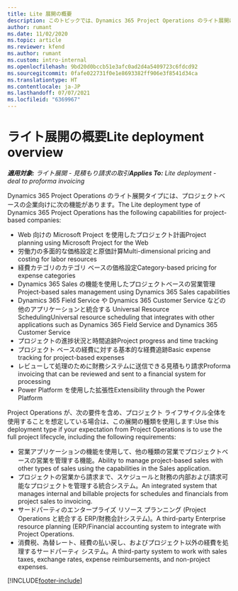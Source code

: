 ```yaml
---
title: Lite 展開の概要
description: このトピックでは、Dynamics 365 Project Operations のライト展開について情報を提供します。
author: rumant
ms.date: 11/02/2020
ms.topic: article
ms.reviewer: kfend
ms.author: rumant
ms.custom: intro-internal
ms.openlocfilehash: 9bd20d0bccb51e3afc0ad2d4a5409723c6fdcd92
ms.sourcegitcommit: 0fafe022731f0e1e8693382ff906e3f8541d34ca
ms.translationtype: HT
ms.contentlocale: ja-JP
ms.lasthandoff: 07/07/2021
ms.locfileid: "6369967"
---
```

# <a name="lite-deployment-overview"></a><span data-ttu-id="dd202-103">ライト展開の概要</span><span class="sxs-lookup"><span data-stu-id="dd202-103">Lite deployment overview</span></span>

<span data-ttu-id="dd202-104">_**適用対象:** ライト展開 - 見積もり請求の取引_</span><span class="sxs-lookup"><span data-stu-id="dd202-104">_**Applies To:** Lite deployment - deal to proforma invoicing_</span></span>

<span data-ttu-id="dd202-105">Dynamics 365 Project Operations のライト展開タイプには、プロジェクトベースの企業向けに次の機能があります。</span><span class="sxs-lookup"><span data-stu-id="dd202-105">The Lite deployment type of Dynamics 365 Project Operations has the following capabilities for project-based companies:</span></span>

- <span data-ttu-id="dd202-106">Web 向けの Microsoft Project を使用したプロジェクト計画</span><span class="sxs-lookup"><span data-stu-id="dd202-106">Project planning using Microsoft Project for the Web</span></span>
- <span data-ttu-id="dd202-107">労働力の多面的な価格設定と原価計算</span><span class="sxs-lookup"><span data-stu-id="dd202-107">Multi-dimensional pricing and costing for labor resources</span></span>
- <span data-ttu-id="dd202-108">経費カテゴリのカテゴリ ベースの価格設定</span><span class="sxs-lookup"><span data-stu-id="dd202-108">Category-based pricing for expense categories</span></span>
- <span data-ttu-id="dd202-109">Dynamics 365 Sales の機能を使用したプロジェクトベースの営業管理</span><span class="sxs-lookup"><span data-stu-id="dd202-109">Project-based sales management using Dynamics 365 Sales capabilities</span></span>
- <span data-ttu-id="dd202-110">Dynamics 365 Field Service や Dynamics 365 Customer Service などの他のアプリケーションと統合する Universal Resource Scheduling</span><span class="sxs-lookup"><span data-stu-id="dd202-110">Universal resource scheduling that integrates with other applications such as Dynamics 365 Field Service and Dynamics 365 Customer Service</span></span>
- <span data-ttu-id="dd202-111">プロジェクトの進捗状況と時間追跡</span><span class="sxs-lookup"><span data-stu-id="dd202-111">Project progress and time tracking</span></span>
- <span data-ttu-id="dd202-112">プロジェクト ベースの経費に対する基本的な経費追跡</span><span class="sxs-lookup"><span data-stu-id="dd202-112">Basic expense tracking for project-based expenses</span></span>
- <span data-ttu-id="dd202-113">レビューして処理のために財務システムに送信できる見積もり請求</span><span class="sxs-lookup"><span data-stu-id="dd202-113">Proforma invoicing that can be reviewed and sent to a financial system for processing</span></span>
- <span data-ttu-id="dd202-114">Power Platform を使用した拡張性</span><span class="sxs-lookup"><span data-stu-id="dd202-114">Extensibility through the Power Platform</span></span>

<span data-ttu-id="dd202-115">Project Operations が、次の要件を含め、プロジェクト ライフサイクル全体を使用することを想定している場合は、この展開の種類を使用します:</span><span class="sxs-lookup"><span data-stu-id="dd202-115">Use this deployment type if your expectation from Project Operations is to use the full project lifecycle, including the following requirements:</span></span>

- <span data-ttu-id="dd202-116">営業アプリケーションの機能を使用して、他の種類の営業でプロジェクトベースの営業を管理する機能。</span><span class="sxs-lookup"><span data-stu-id="dd202-116">Ability to manage project-based sales with other types of sales using the capabilities in the Sales application.</span></span>
- <span data-ttu-id="dd202-117">プロジェクトの営業から請求まで、スケジュールと財務の内部および請求可能なプロジェクトを管理する統合システム。</span><span class="sxs-lookup"><span data-stu-id="dd202-117">An integrated system that manages internal and billable projects for schedules and financials from project sales to invoicing.</span></span>
- <span data-ttu-id="dd202-118">サードパーティのエンタープライズ リソース プランニング (Project Operations と統合する ERP/財務会計システム)。</span><span class="sxs-lookup"><span data-stu-id="dd202-118">A third-party Enterprise resource planning (ERP/Financial accounting system to integrate with Project Operations.</span></span>
- <span data-ttu-id="dd202-119">消費税、為替レート、経費の払い戻し、およびプロジェクト以外の経費を処理するサードパーティ システム。</span><span class="sxs-lookup"><span data-stu-id="dd202-119">A third-party system to work with sales taxes, exchange rates, expense reimbursements, and non-project expenses.</span></span>


[!INCLUDE[footer-include](../includes/footer-banner.md)]